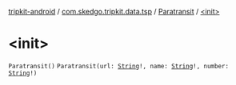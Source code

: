 [tripkit-android](../../index.md) / [com.skedgo.tripkit.data.tsp](../index.md) / [Paratransit](index.md) / [&lt;init&gt;](./-init-.md)

# &lt;init&gt;

`Paratransit()`
`Paratransit(url: `[`String`](https://kotlinlang.org/api/latest/jvm/stdlib/kotlin/-string/index.html)`!, name: `[`String`](https://kotlinlang.org/api/latest/jvm/stdlib/kotlin/-string/index.html)`!, number: `[`String`](https://kotlinlang.org/api/latest/jvm/stdlib/kotlin/-string/index.html)`!)`